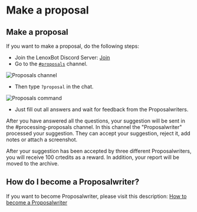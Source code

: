 # Make a proposal

## Make a proposal

If you want to make a proposal, do the following steps:

* Join the LenoxBot Discord Server: [Join](https://lenoxbot.com/discord/)
* Go to the [`#proposals`](https://discord.gg/jjwWPj4) channel.

![Proposals channel](https://i.imgur.com/TGWIkPp.png)

* Then type `?proposal` in the chat.

![Proposals command](https://i.imgur.com/SItTA9w.png)

* Just fill out all answers and wait for feedback from the Proposalwriters.

After you have answered all the questions, your suggestion will be sent in the \#processing-proposals channel. In this channel the "Proposalwriter" processed your suggestion. They can accept your suggestion, reject it, add notes or attach a screenshot.

After your suggestion has been accepted by three different Proposalwriters, you will receive 100 crtedits as a reward. In addition, your report will be moved to the archive.

## How do I become a Proposalwriter?

If you want to become Proposalwriter, please visit this description: [How to become a Proposalwriter](https://docs.lenoxbot.com/team/proposalwriter)

